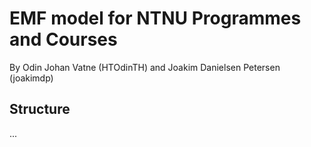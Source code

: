 # EMF model for NTNU Programmes and Courses

By Odin Johan Vatne (HTOdinTH) and Joakim Danielsen Petersen (joakimdp)


## Structure

...


